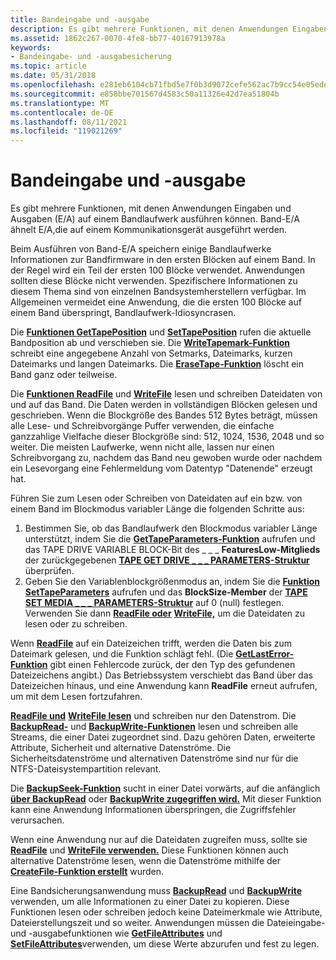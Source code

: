```yaml
---
title: Bandeingabe und -ausgabe
description: Es gibt mehrere Funktionen, mit denen Anwendungen Eingaben und Ausgaben (E/A) auf einem Bandlaufwerk ausführen können. Band-E/A ähnelt E/A,die auf einem Kommunikationsgerät ausgeführt werden.
ms.assetid: 1862c267-0070-4fe8-bb77-40167913978a
keywords:
- Bandeingabe- und -ausgabesicherung
ms.topic: article
ms.date: 05/31/2018
ms.openlocfilehash: e281eb6104cb71fbd5e7f0b3d9072cefe562ac7b9cc54e05ede53bece8755178
ms.sourcegitcommit: e858bbe701567d4583c50a11326e42d7ea51804b
ms.translationtype: MT
ms.contentlocale: de-DE
ms.lasthandoff: 08/11/2021
ms.locfileid: "119021269"
---
```

# <a name="tape-input-and-output"></a>Bandeingabe und -ausgabe

Es gibt mehrere Funktionen, mit denen Anwendungen Eingaben und Ausgaben (E/A) auf einem Bandlaufwerk ausführen können. Band-E/A ähnelt E/A,die auf einem Kommunikationsgerät ausgeführt werden.

Beim Ausführen von Band-E/A speichern einige Bandlaufwerke Informationen zur Bandfirmware in den ersten Blöcken auf einem Band. In der Regel wird ein Teil der ersten 100 Blöcke verwendet. Anwendungen sollten diese Blöcke nicht verwenden. Spezifischere Informationen zu diesem Thema sind von einzelnen Bandsystemherstellern verfügbar. Im Allgemeinen vermeidet eine Anwendung, die die ersten 100 Blöcke auf einem Band überspringt, Bandlaufwerk-Idiosyncrasen.

Die [**Funktionen GetTapePosition**](/windows/desktop/api/Winbase/nf-winbase-gettapeposition) und [**SetTapePosition**](/windows/desktop/api/Winbase/nf-winbase-settapeposition) rufen die aktuelle Bandposition ab und verschieben sie. Die [**WriteTapemark-Funktion**](/windows/desktop/api/Winbase/nf-winbase-writetapemark) schreibt eine angegebene Anzahl von Setmarks, Dateimarks, kurzen Dateimarks und langen Dateimarks. Die [**EraseTape-Funktion**](/windows/desktop/api/Winbase/nf-winbase-erasetape) löscht ein Band ganz oder teilweise.

Die [**Funktionen ReadFile**](/windows/desktop/api/fileapi/nf-fileapi-readfile) und [**WriteFile**](/windows/desktop/api/fileapi/nf-fileapi-writefile) lesen und schreiben Dateidaten von und auf das Band. Die Daten werden in vollständigen Blöcken gelesen und geschrieben. Wenn die Blockgröße des Bandes 512 Bytes beträgt, müssen alle Lese- und Schreibvorgänge Puffer verwenden, die einfache ganzzahlige Vielfache dieser Blockgröße sind: 512, 1024, 1536, 2048 und so weiter. Die meisten Laufwerke, wenn nicht alle, lassen nur einen Schreibvorgang zu, nachdem das Band neu gewoben wurde oder nachdem ein Lesevorgang eine Fehlermeldung vom Datentyp "Datenende" erzeugt hat.

Führen Sie zum Lesen oder Schreiben von Dateidaten auf ein bzw. von einem Band im Blockmodus variabler Länge die folgenden Schritte aus:

1.  Bestimmen Sie, ob das Bandlaufwerk den Blockmodus variabler Länge unterstützt, indem Sie die [**GetTapeParameters-Funktion**](/windows/desktop/api/Winbase/nf-winbase-gettapeparameters) aufrufen und das TAPE DRIVE VARIABLE BLOCK-Bit des \_ \_ \_ **FeaturesLow-Mitglieds** der zurückgegebenen [**TAPE GET DRIVE \_ \_ \_ PARAMETERS-Struktur**](/windows/desktop/api/Winnt/ns-winnt-tape_get_drive_parameters) überprüfen.
2.  Geben Sie den Variablenblockgrößenmodus an, indem Sie die [**Funktion SetTapeParameters**](/windows/desktop/api/Winbase/nf-winbase-settapeparameters) aufrufen und das **BlockSize-Member** der [**TAPE SET MEDIA \_ \_ \_ PARAMETERS-Struktur**](/windows/desktop/api/Winnt/ns-winnt-tape_set_media_parameters) auf 0 (null) festlegen. Verwenden Sie dann [**ReadFile oder**](/windows/desktop/api/fileapi/nf-fileapi-readfile) [**WriteFile,**](/windows/desktop/api/fileapi/nf-fileapi-writefile) um die Dateidaten zu lesen oder zu schreiben.

Wenn [**ReadFile**](/windows/desktop/api/fileapi/nf-fileapi-readfile) auf ein Dateizeichen trifft, werden die Daten bis zum Dateimark gelesen, und die Funktion schlägt fehl. (Die [**GetLastError-Funktion**](/windows/desktop/api/errhandlingapi/nf-errhandlingapi-getlasterror) gibt einen Fehlercode zurück, der den Typ des gefundenen Dateizeichens angibt.) Das Betriebssystem verschiebt das Band über das Dateizeichen hinaus, und eine Anwendung kann **ReadFile** erneut aufrufen, um mit dem Lesen fortzufahren.

[**ReadFile und**](/windows/desktop/api/fileapi/nf-fileapi-readfile) [**WriteFile lesen**](/windows/desktop/api/fileapi/nf-fileapi-writefile) und schreiben nur den Datenstrom. Die [**BackupRead-**](/windows/desktop/api/Winbase/nf-winbase-backupread) und [**BackupWrite-Funktionen**](/windows/desktop/api/Winbase/nf-winbase-backupwrite) lesen und schreiben alle Streams, die einer Datei zugeordnet sind. Dazu gehören Daten, erweiterte Attribute, Sicherheit und alternative Datenströme. Die Sicherheitsdatenströme und alternativen Datenströme sind nur für die NTFS-Dateisystempartition relevant.

Die [**BackupSeek-Funktion**](/windows/desktop/api/Winbase/nf-winbase-backupseek) sucht in einer Datei vorwärts, auf die anfänglich [**über BackupRead**](/windows/desktop/api/Winbase/nf-winbase-backupread) oder [**BackupWrite zugegriffen wird.**](/windows/desktop/api/Winbase/nf-winbase-backupwrite) Mit dieser Funktion kann eine Anwendung Informationen überspringen, die Zugriffsfehler verursachen.

Wenn eine Anwendung nur auf die Dateidaten zugreifen muss, sollte sie [**ReadFile**](/windows/desktop/api/fileapi/nf-fileapi-readfile) und [**WriteFile verwenden.**](/windows/desktop/api/fileapi/nf-fileapi-writefile) Diese Funktionen können auch alternative Datenströme lesen, wenn die Datenströme mithilfe der [**CreateFile-Funktion erstellt**](/windows/desktop/api/fileapi/nf-fileapi-createfilea) wurden.

Eine Bandsicherungsanwendung muss [**BackupRead**](/windows/desktop/api/Winbase/nf-winbase-backupread) und [**BackupWrite**](/windows/desktop/api/Winbase/nf-winbase-backupwrite) verwenden, um alle Informationen zu einer Datei zu kopieren. Diese Funktionen lesen oder schreiben jedoch keine Dateimerkmale wie Attribute, Dateierstellungszeit und so weiter. Anwendungen müssen die Dateieingabe- und -ausgabefunktionen wie [**GetFileAttributes**](/windows/desktop/api/fileapi/nf-fileapi-getfileattributesa) und [**SetFileAttributes**](/windows/desktop/api/fileapi/nf-fileapi-setfileattributesa)verwenden, um diese Werte abzurufen und fest zu legen.

 

 